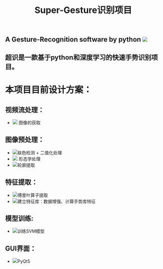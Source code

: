 
# <center> Super-Gesture识别项目 </center><br>
## A Gesture-Recognition software by python  ![](https://img.shields.io/badge/language-python-green) <br>
## 超识是一款基于python和深度学习的快速手势识别项目。 <br>
# 本项目目前设计方案：<br>
## 视频流处理：
* ![](https://img.shields.io/badge/finished-ok-green) 图像的获取 
## 图像预处理：
* ![](https://img.shields.io/badge/finished-ok-green)肤色检测 + 二值化处理  
* ![](https://img.shields.io/badge/finished-ok-green) 形态学处理  
* ![](https://img.shields.io/badge/finished-ok-green)轮廓提取  
## 特征提取：
* ![](https://img.shields.io/badge/unfinished-%C3%97-red)傅里叶算子提取  
* ![](https://img.shields.io/badge/unfinished-%C3%97-red)建立特征库：数据增强、计算手势库特征 
## 模型训练:
* ![](https://img.shields.io/badge/unfinished-%C3%97-red)训练SVM模型  
## GUI界面： 
* ![](https://img.shields.io/badge/unfinished-%C3%97-red)PyQt5  




